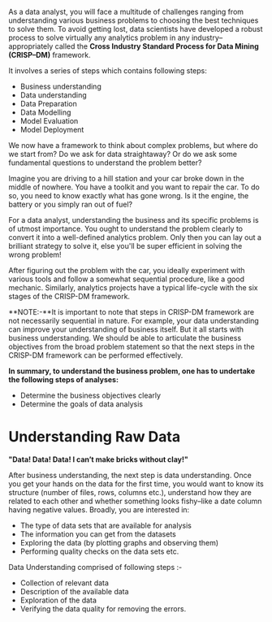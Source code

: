 As a data analyst, you will face a multitude of challenges ranging from understanding various business problems to choosing the best techniques to solve them. To avoid getting lost, data scientists have developed a robust process to solve virtually any analytics problem in any industry–appropriately called the **Cross Industry Standard Process for Data Mining (CRISP–DM)** framework.

 

It involves a series of steps which contains following steps:

* Business understanding
* Data understanding
* Data Preparation
* Data Modelling
* Model Evaluation
* Model Deployment
 
 We now have a framework to think about complex problems, but where do we start from? Do we ask for data straightaway? Or do we ask some fundamental questions to understand the problem better?

 

Imagine you are driving to a hill station and your car broke down in the middle of nowhere. You have a toolkit and you want to repair the car. To do so, you need to know exactly what has gone wrong. Is it the engine, the battery or you simply ran out of fuel?  

 

For a data analyst, understanding the business and its specific problems is of utmost importance. You ought to understand the problem clearly to convert it into a well-defined analytics problem. Only then you can lay out a brilliant strategy to solve it, else you'll be super efficient in solving the wrong problem!

 

After figuring out the problem with the car, you ideally experiment with various tools and follow a somewhat sequential procedure, like a good mechanic.  Similarly, analytics projects have a typical life-cycle with the six stages of the CRISP-DM framework.

**NOTE:-**It is important to note that steps in CRISP-DM framework are not necessarily sequential in nature. For example, your data understanding can improve your understanding of business itself. But it all starts with business understanding. We should be able to articulate the business objectives from the broad problem statement so that the next steps in the CRISP-DM framework can be performed effectively. 

 

**In summary, to understand the business problem, one has to undertake the following steps of analyses:** 

* Determine the business objectives clearly
* Determine the goals of data analysis 


# Understanding Raw Data 

**"Data! Data! Data! I can’t make bricks without clay!"**
 

After business understanding, the next step is data understanding. Once you get your hands on the data for the first time, you would want to know its structure (number of files, rows, columns etc.), understand how they are related to each other and whether something looks fishy–like a date column having negative values. Broadly, you are interested in:  

* The type of data sets that are available for analysis
* The information you can get from the datasets
* Exploring the data (by plotting graphs and observing them)
* Performing quality checks on the data sets etc.

Data Understanding comprised of following steps :-
* Collection of relevant data
* Description of the available data
* Exploration of the data
* Verifying the data quality for removing the errors.



